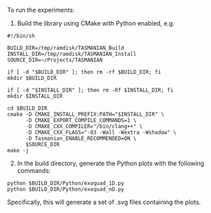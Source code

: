 To run the experiments:

1. Build the library using CMake with Python enabled, e.g.
```console
#!/bin/sh

BUILD_DIR=/tmp/ramdisk/TASMANIAN_Build
INSTALL_DIR=/tmp/ramdisk/TASMANIAN_Install
SOURCE_DIR=~/Projects/TASMANIAN

if [ -d "$BUILD_DIR" ]; then rm -rf $BUILD_DIR; fi
mkdir $BUILD_DIR

if [ -d "$INSTALL_DIR" ]; then rm -Rf $INSTALL_DIR; fi
mkdir $INSTALL_DIR

cd $BUILD_DIR
cmake -D CMAKE_INSTALL_PREFIX:PATH="$INSTALL_DIR" \
      -D CMAKE_EXPORT_COMPILE_COMMANDS=1 \
      -D CMAKE_CXX_COMPILER="/bin/clang++" \
      -D CMAKE_CXX_FLAGS="-O3 -Wall -Wextra -Wshadow" \
      -D Tasmanian_ENABLE_RECOMMENDED=ON \
      $SOURCE_DIR
make -j
```

2. In the build directory, generate the Python plots with the following commands:
```console
python $BUILD_DIR/Python/exoquad_1D.py
python $BUILD_DIR/Python/exoquad_nD.py
```
Specifically, this will generate a set of .svg files containing the plots.